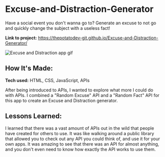 # Excuse-and-Distraction-Generator
Have a social event you don't wanna go to? Generate an excuse to not go and quickly change the subject with a useless fact!

**Link to project:** https://thepotatodev-git.github.io/Excuse-and-Distraction-Generator/

![Excuse and Distraction app gif](https://i.imgur.com/qd2BXnR.gif)

## How It's Made:

**Tech used:** HTML, CSS, JavaScript, APIs

After being introduced to APIs, I wanted to explore what more I could do with APIs. I combined a "Random Excuse" API and a "Random Fact" API for this app to create an Excuse and Distraction generator.

## Lessons Learned:

I learned that there was a vast amount of APIs out in the wild that people have created for others to use. It was like walking around a public library that allowed you to check out any API you could think of, and use it for your own apps. It was amazing to see that there was an API for almost anything, and you don't even need to know how exactly the API works to use them.
